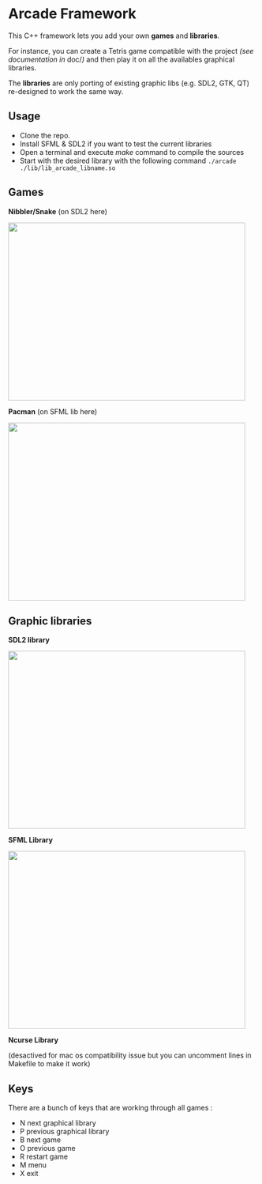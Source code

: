 # Arcade Framework

This C++ framework lets you add your own **games** and **libraries**.

For instance, you can create a Tetris game compatible with the project *(see documentation in* doc/*)* and then play it on all the availables graphical libraries.

The **libraries** are only porting of existing graphic libs (e.g. SDL2, GTK, QT) re-designed to work the same way.

## Usage

- Clone the repo.
- Install SFML & SDL2 if you want to test the current libraries
- Open a terminal and execute *make* command to compile the sources
- Start with the desired library with the following command
``./arcade ./lib/lib_arcade_libname.so ``

## Games

**Nibbler/Snake** (on SDL2 here)

<img src="https://image.ibb.co/fakHP7/nibb.png" width="480" height="360" />

**Pacman** (on SFML lib here)

<img src="https://image.ibb.co/cF6fcS/pac.png" width="480" height="360" />

## Graphic libraries

**SDL2 library**

<img src="https://image.ibb.co/k9wDxS/sdlenu.png" width="480" height="360" />

**SFML Library**

<img src="https://image.ibb.co/e5WfcS/sfml.png" width="480" height="360" />

**Ncurse Library**

(desactived for mac os compatibility issue but you can uncomment lines in Makefile to make it work)

## Keys
 There are a bunch of keys that are working through all games :
 - N next graphical library
 - P previous graphical library
 - B next game
 - O previous game
 - R restart game
 - M menu
 - X exit
